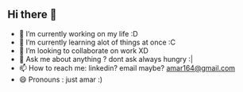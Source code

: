 ## Hi there 👋

<!--
**september06/september06** is a ✨ _special_ ✨ repository because its `README.md` (this file) appears on your GitHub profile. -->

<!--Here are some ideas to get you started:-->

- 🔭 I’m currently working on my life :D
- 🌱 I’m currently learning alot of things at once :C
- 👯 I’m looking to collaborate on work XD
- 💬 Ask me about anything ? dont ask always hungry :| 
- 📫 How to reach me: linkedin? email maybe? amar164@gmail.com
- 😄 Pronouns : just amar :)

